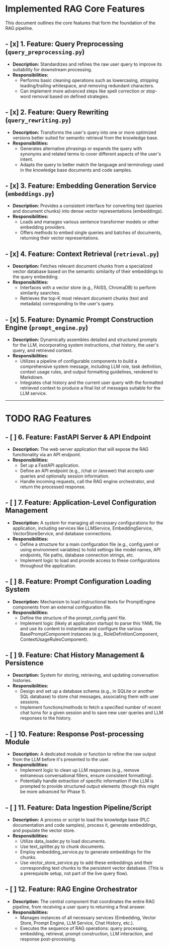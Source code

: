 # Implemented RAG Core Features

This document outlines the core features that form the foundation of the RAG pipeline.

## - [x] 1. Feature: Query Preprocessing (`query_preprocessing.py`)
*   **Description:** Standardizes and refines the raw user query to improve its suitability for downstream processing.
*   **Responsibilities:**
    *   Performs basic cleaning operations such as lowercasing, stripping leading/trailing whitespace, and removing redundant characters.
    *   Can implement more advanced steps like spell correction or stop-word removal based on defined strategies.

## - [x] 2. Feature: Query Rewriting (`query_rewriting.py`)
*   **Description:** Transforms the user's query into one or more optimized versions better suited for semantic retrieval from the knowledge base.
*   **Responsibilities:**
    *   Generates alternative phrasings or expands the query with synonyms and related terms to cover different aspects of the user's intent.
    *   Adapts the query to better match the language and terminology used in the knowledge base documents and code samples.

## - [x] 3. Feature: Embedding Generation Service (`embeddings.py`)
*   **Description:** Provides a consistent interface for converting text (queries and document chunks) into dense vector representations (embeddings).
*   **Responsibilities:**
    *   Loads and manages various sentence transformer models or other embedding providers.
    *   Offers methods to embed single queries and batches of documents, returning their vector representations.

## - [x] 4. Feature: Context Retrieval (`retrieval.py`)
*   **Description:** Fetches relevant document chunks from a specialized vector database based on the semantic similarity of their embeddings to the query embedding.
*   **Responsibilities:**
    *   Interfaces with a vector store (e.g., FAISS, ChromaDB) to perform similarity searches.
    *   Retrieves the top-K most relevant document chunks (text and metadata) corresponding to the user's query.

## - [x] 5. Feature: Dynamic Prompt Construction Engine (`prompt_engine.py`)
*   **Description:** Dynamically assembles detailed and structured prompts for the LLM, incorporating system instructions, chat history, the user's query, and retrieved context.
*   **Responsibilities:**
    *   Utilizes a pipeline of configurable components to build a comprehensive system message, including LLM role, task definition, context usage rules, and output formatting guidelines, rendered to Markdown.
    *   Integrates chat history and the current user query with the formatted retrieved context to produce a final list of messages suitable for the LLM service.

---
# TODO RAG Features

## - [ ] 6. Feature: FastAPI Server & API Endpoint
*   **Description:** The web server application that will expose the RAG functionality via an API endpoint.
*   **Responsibilities:**
    *   Set up a FastAPI application.
    *   Define an API endpoint (e.g., /chat or /answer) that accepts user queries and optionally session information.
    *   Handle incoming requests, call the RAG engine orchestrator, and return the processed response.

## - [ ] 7. Feature: Application-Level Configuration Management
*   **Description:** A system for managing all necessary configurations for the application, including services like LLMService, EmbeddingService, VectorStoreService, and database connections.
*   **Responsibilities:**
    *   Define a structure for a main configuration file (e.g., config.yaml or using environment variables) to hold settings like model names, API endpoints, file paths, database connection strings, etc.
    *   Implement logic to load and provide access to these configurations throughout the application.

## - [ ] 8. Feature: Prompt Configuration Loading System
*   **Description:** Mechanism to load instructional texts for PromptEngine components from an external configuration file.
*   **Responsibilities:**
    *   Define the structure of the prompt_config.yaml file.
    *   Implement logic (likely at application startup) to parse this YAML file and use its content to instantiate and configure the various BasePromptComponent instances (e.g., RoleDefinitionComponent, ContextUsageRulesComponent).

## - [ ] 9. Feature: Chat History Management & Persistence
*   **Description:** System for storing, retrieving, and updating conversation histories.
*   **Responsibilities:**
    *   Design and set up a database schema (e.g., in SQLite or another SQL database) to store chat messages, associating them with user sessions.
    *   Implement functions/methods to fetch a specified number of recent chat turns for a given session and to save new user queries and LLM responses to the history.

## - [ ] 10. Feature: Response Post-processing Module
*   **Description:** A dedicated module or function to refine the raw output from the LLM before it's presented to the user.
*   **Responsibilities:**
    *   Implement logic to clean up LLM responses (e.g., remove extraneous conversational fillers, ensure consistent formatting).
    *   Potentially handle extraction of specific information if the LLM is prompted to provide structured output elements (though this might be more advanced for Phase 1).

## - [ ] 11. Feature: Data Ingestion Pipeline/Script
*   **Description:** A process or script to load the knowledge base (PLC documentation and code samples), process it, generate embeddings, and populate the vector store.
*   **Responsibilities:**
    *   Utilize data_loader.py to load documents.
    *   Use text_splitter.py to chunk documents.
    *   Employ embedding_service.py to generate embeddings for the chunks.
    *   Use vector_store_service.py to add these embeddings and their corresponding text chunks to the persistent vector database. (This is a prerequisite setup, not part of the live query flow).

## - [ ] 12. Feature: RAG Engine Orchestrator
*   **Description:** The central component that coordinates the entire RAG pipeline, from receiving a user query to returning a final answer.
*   **Responsibilities:**
    *   Manages instances of all necessary services (Embedding, Vector Store, Prompt Engine, LLM Service, Chat History, etc.).
    *   Executes the sequence of RAG operations: query processing, embedding, retrieval, prompt construction, LLM interaction, and response post-processing.